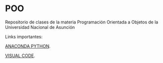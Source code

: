# POO
Repositorio de clases de la materia Programación Orientada a Objetos de la Universidad Nacional de Asunción

Links importantes: 

[ANACONDA PYTHON](https://www.anaconda.com/products/individual "ANACONDA PYTHON").

[VISUAL CODE](https://code.visualstudio.com/Download "VISUAL CODE").
